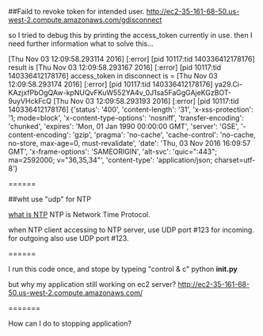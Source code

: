 
##Faild to revoke token for intended user.
http://ec2-35-161-68-50.us-west-2.compute.amazonaws.com/gdisconnect


so I tried to debug this by printing the access_token currently in use.
then I need further information what to solve this...


[Thu Nov 03 12:09:58.293114 2016] [:error] [pid 10117:tid 140336412178176] result is 
[Thu Nov 03 12:09:58.293167 2016] [:error] [pid 10117:tid 140336412178176] access_token in disconnect is = 
[Thu Nov 03 12:09:58.293174 2016] [:error] [pid 10117:tid 140336412178176] ya29.Ci-KAzjxfPbOgQAw-kpNUQvFKuW552YA4v_0J1sa5FaGgGAjeKGzBOT-9uyVHckFcQ
[Thu Nov 03 12:09:58.293193 2016] [:error] [pid 10117:tid 140336412178176] {'status': '400', 'content-length': '31', 'x-xss-protection': '1; mode=block', 'x-content-type-options': 'nosniff', 'transfer-encoding': 'chunked', 'expires': 'Mon, 01 Jan 1990 00:00:00 GMT', 'server': 'GSE', '-content-encoding': 'gzip', 'pragma': 'no-cache', 'cache-control': 'no-cache, no-store, max-age=0, must-revalidate', 'date': 'Thu, 03 Nov 2016 16:09:57 GMT', 'x-frame-options': 'SAMEORIGIN', 'alt-svc': 'quic=":443"; ma=2592000; v="36,35,34"', 'content-type': 'application/json; charset=utf-8'}


======

##wht use "udp" for NTP

[what is NTP](http://www.infraexpert.com/study/tcpip25.html)
NTP is Network Time Protocol.

when NTP client accessing to NTP server, use UDP port #123 for incoming.
for outgoing also use UDP port #123.

======

I run this code once, and stope by typeing "control & c"
python __init.py__

but why my application still working on ec2 server?
http://ec2-35-161-68-50.us-west-2.compute.amazonaws.com/

=======

How can I do to stopping application?
